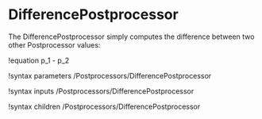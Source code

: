 # DifferencePostprocessor

The DifferencePostprocessor simply computes the difference between two other Postprocessor values:

!equation
p_1 - p_2

!syntax parameters /Postprocessors/DifferencePostprocessor

!syntax inputs /Postprocessors/DifferencePostprocessor

!syntax children /Postprocessors/DifferencePostprocessor
